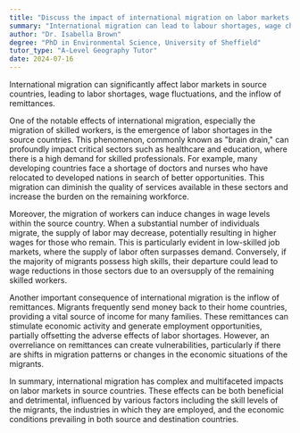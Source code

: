 ```yaml
---
title: "Discuss the impact of international migration on labor markets in source countries"
summary: "International migration can lead to labour shortages, wage changes, and remittance inflows in source countries."
author: "Dr. Isabella Brown"
degree: "PhD in Environmental Science, University of Sheffield"
tutor_type: "A-Level Geography Tutor"
date: 2024-07-16
---
```


International migration can significantly affect labor markets in source countries, leading to labor shortages, wage fluctuations, and the inflow of remittances.

One of the notable effects of international migration, especially the migration of skilled workers, is the emergence of labor shortages in the source countries. This phenomenon, commonly known as "brain drain," can profoundly impact critical sectors such as healthcare and education, where there is a high demand for skilled professionals. For example, many developing countries face a shortage of doctors and nurses who have relocated to developed nations in search of better opportunities. This migration can diminish the quality of services available in these sectors and increase the burden on the remaining workforce.

Moreover, the migration of workers can induce changes in wage levels within the source country. When a substantial number of individuals migrate, the supply of labor may decrease, potentially resulting in higher wages for those who remain. This is particularly evident in low-skilled job markets, where the supply of labor often surpasses demand. Conversely, if the majority of migrants possess high skills, their departure could lead to wage reductions in those sectors due to an oversupply of the remaining skilled workers.

Another important consequence of international migration is the inflow of remittances. Migrants frequently send money back to their home countries, providing a vital source of income for many families. These remittances can stimulate economic activity and generate employment opportunities, partially offsetting the adverse effects of labor shortages. However, an overreliance on remittances can create vulnerabilities, particularly if there are shifts in migration patterns or changes in the economic situations of the migrants.

In summary, international migration has complex and multifaceted impacts on labor markets in source countries. These effects can be both beneficial and detrimental, influenced by various factors including the skill levels of the migrants, the industries in which they are employed, and the economic conditions prevailing in both source and destination countries.
    